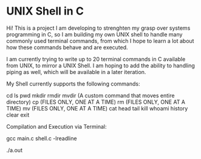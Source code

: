 # UNIX Shell in C

Hi! This is a project I am developing to strenghten my grasp over systems programming in C, so I am building my own UNIX shell to handle many commonly used terminal commands, from which I hope to learn a lot about how these commands behave and are executed. 

I am currently trying to write up to 20 terminal commands in C available from UNIX, to mirror a UNIX Shell. I am hoping to add the ability to handling piping as well, which will be available in a later iteration.

My Shell currently supports the following commands:

cd
ls
pwd
mkdir
rmdir
mvdir (A custom command that moves entire directory)
cp (FILES ONLY, ONE AT A TIME)
rm (FILES ONLY, ONE AT A TIME)
mv (FILES ONLY, ONE AT A TIME)
cat
head
tail
kill
whoami
history
clear
exit

Compilation and Execution via Terminal:

gcc main.c shell.c -lreadline

./a.out

